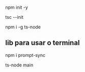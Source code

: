 npm init -y

tsc --init

npm i -g ts-node

## lib para usar o terminal

npm i prompt-sync

ts-node main
